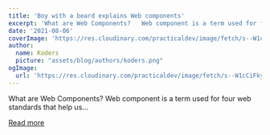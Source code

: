 ```yaml
---
title: 'Boy with a beard explains Web components'
excerpt: 'What are Web Components?   Web component is a term used for four web standards that help us...'
date: '2021-08-06'
coverImage: 'https://res.cloudinary.com/practicaldev/image/fetch/s--W1cCiFky--/c_imagga_scale,f_auto,fl_progressive,h_420,q_auto,w_1000/https://dev-to-uploads.s3.amazonaws.com/uploads/articles/bp6muz14tdpg40pnec84.png'
author:
  name: Koders
  picture: "assets/blog/authors/koders.png"
ogImage:
  url: 'https://res.cloudinary.com/practicaldev/image/fetch/s--W1cCiFky--/c_imagga_scale,f_auto,fl_progressive,h_420,q_auto,w_1000/https://dev-to-uploads.s3.amazonaws.com/uploads/articles/bp6muz14tdpg40pnec84.png'
---
```


What are Web Components?   Web component is a term used for four web standards that help us...

[Read more](https://dev.to/boywithabeard/boy-with-a-beard-explains-web-components-1jhm)
